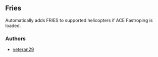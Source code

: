 ## Fries

Automatically adds FRIES to supported helicopters if ACE Fastroping is loaded.

### Authors

- [veteran29](https://github.com/veteran29)
